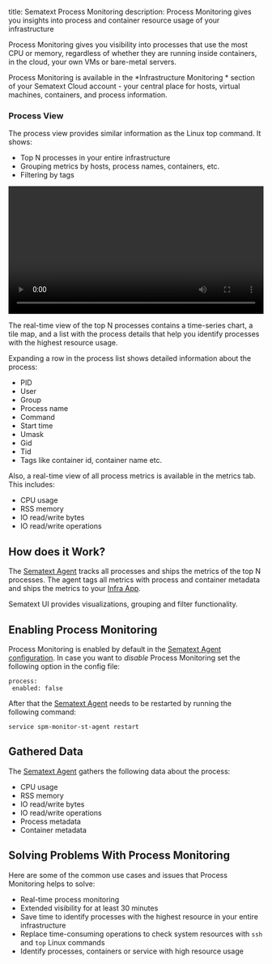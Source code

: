 title: Sematext Process Monitoring
description: Process Monitoring gives you insights into process and container resource usage of your infrastructure

Process Monitoring gives you visibility into processes that use the most CPU or memory, regardless of whether they are running inside containers, in the cloud, your own VMs or bare-metal servers.

Process Monitoring is available in the *Infrastructure Monitoring * section of your Sematext Cloud account - your central place for hosts, virtual machines, containers, and process information.

### Process View

The process view provides similar information as the Linux top command. It shows: 

- Top N processes in your entire infrastructure
- Grouping metrics by hosts, process names, containers, etc. 
- Filtering by tags

<video style="display:block; width:100%; height:auto;" controls autoplay loop>
  <source src="../../images/monitoring/sematext-infra-processes.mp4" type="video/mp4">
Your browser does not support the video tag.
</video>


The real-time view of the top N processes contains a time-series chart, a tile map, and a list with the process details that help you identify processes with the highest resource usage.

Expanding a row in the process list shows detailed information about the process:

- PID
- User
- Group
- Process name
- Command 
- Start time
- Umask
- Gid
- Tid
- Tags like container id, container name etc. 

Also, a real-time view of all process metrics is available in the metrics tab. This includes:

- CPU usage
- RSS memory 
- IO read/write bytes 
- IO read/write operations 

## How does it Work?

The [Sematext Agent](../agents/sematext-agent) tracks all processes and ships the metrics of the top N processes. The agent tags all metrics with process and container metadata and ships the metrics to your [Infra App](../infrastructure/).  

Sematext UI provides visualizations, grouping and filter functionality. 


## Enabling Process Monitoring

Process Monitoring is enabled by default in the [Sematext Agent configuration](../agents/sematext-agent/containers/configuration/). 
In case you want to *disable* Process Monitoring set the following option in the config file: 

```
process:
 enabled: false
```

After that the [Sematext Agent](../agents/sematext-agent) needs to be restarted by running the following command:

```
service spm-monitor-st-agent restart
```

## Gathered Data

The [Sematext Agent](../agents/sematext-agent) gathers the following data about the process:

- CPU usage
- RSS memory 
- IO read/write bytes 
- IO read/write operations 
- Process metadata
- Container metadata

## Solving Problems With Process Monitoring

Here are some of the common use cases and issues that Process Monitoring helps to solve:

- Real-time process monitoring
- Extended visibility for at least 30 minutes 
- Save time to identify processes with the highest resource in your entire infrastructure
- Replace time-consuming operations to check system resources with `ssh` and `top` Linux commands
- Identify processes, containers or service with high resource usage

